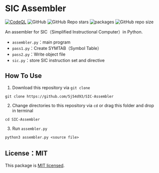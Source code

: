 # SIC Assembler

[![CodeQL](https://github.com/5j54d93/SIC-Assembler/actions/workflows/codeql-analysis.yml/badge.svg)](https://github.com/5j54d93/SIC-Assembler/actions/workflows/codeql-analysis.yml)
![GitHub](https://img.shields.io/github/license/5j54d93/SIC-Assembler)
![GitHub Repo stars](https://img.shields.io/github/stars/5j54d93/SIC-Assembler)
![packages](https://img.shields.io/badge/Python-%3E%3D%20v3.10-blue)
![GitHub repo size](https://img.shields.io/github/repo-size/5j54d93/SIC-Assembler)

An assembler for SIC（Simplified Instructional Computer）in Python.

- `assembler.py`：main program
- `pass1.py`：Create SYMTAB（Symbol Table）
- `pass2.py`：Write object file
- `sic.py`：store SIC instruction set and directive

## How To Use

1. Download this repository via `git clone`

```shell
git clone https://github.com/5j54d93/SIC-Assembler
```

2. Change directories to this repository via `cd` or drag this folder and drop in terminal

```shell
cd SIC-Assembler
```

3. Run `assembler.py`

```shell
python3 assembler.py <source file>
```

## License：MIT

This package is [MIT licensed](https://github.com/5j54d93/SIC-Assembler/blob/main/LICENSE).
